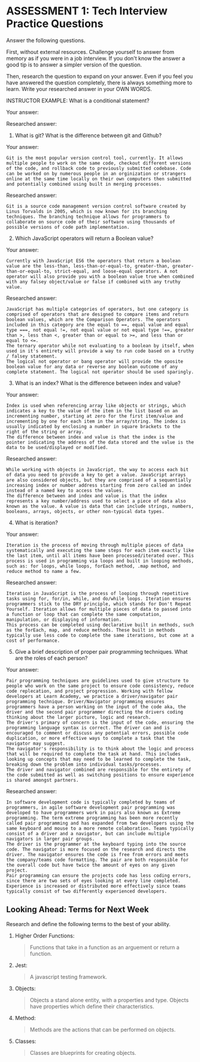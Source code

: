 # ASSESSMENT 1: Tech Interview Practice Questions
Answer the following questions.

First, without external resources. Challenge yourself to answer from memory as if you were in a job interview. If you don't know the answer a good tip is to answer a simpler version of the question.

Then, research the question to expand on your answer. Even if you feel you have answered the question completely, there is always something more to learn. Write your researched answer in your OWN WORDS.

INSTRUCTOR EXAMPLE: What is a conditional statement?

  Your answer:

  Researched answer:



1. What is git? What is the difference between git and Github?

  Your answer:
    
    Git is the most popular version control tool, currently. It allows multiple people to work on the same code, checkout different versions of the code, and rollback code to previously submitted codebase. Code can be worked on by numerous people in an orginization or strangers online at the same time locally on their own computers then submitted and potentially combined using built in merging processes.
    

  Researched answer:

    Git is a source code management version control software created by Linus Torvalds in 2005, which is now known for its branching techniques. The branching technique allows for programmers to collaborate on source code of their software using thousands of possible versions of code path implementation. 



2. Which JavaScript operators will return a Boolean value?

  Your answer:

    Currently with JavaScript ES6 the operators that return a boolean value are the less-than, less-than-or-equal-to, greater-than, greater-than-or-equal-to, strict-equal, and loose-equal operators. A not operator will also provide you with a boolean value true when combined with any falsey object/value or false if combined with any truthy value.

  Researched answer:

    JavaScript has multiple categories of operators, but one category is comprised of operators that are designed to compare items and return boolean values, which are the Comparison Operators. The operators included in this category are the equal to ==, equal value and equal type ===, not equal !=, not equal value or not equal type !==, greater than >, less than <, greater than or equal to >=, and less than or equal to <=.
    The ternary operator while not evaluating to a boolean by itself, when used in it's entirety will provide a way to run code based on a truthy / falsey statement.
    The logical not operator or bang operator will provide the oposite boolean value for any data or reverse any boolean outcome of any complete statement. The logical not operator should be used sparingly.

3. What is an index? What is the difference between index and value?

  Your answer:

    Index is used when referencing array like objects or strings, which indicates a key to the value of the item in the list based on an incrementing number, starting at zero for the first item/value and incrementing by one for each item in the array/string. The index is usually indicated by enclosing a number in square brackets to the right of the string or array. 
    The difference between index and value is that the index is the pointer indicating the address of the data stored and the value is the data to be used/displayed or modified.

  Researched answer:

    While working with objects in JavaScript, the way to access each bit of data you need to provide a key to get a value. JavaScript arrays are also considered objects, but they are comprised of a sequentially increasing index or number address starting from zero called an index instead of a named key to access the values.
    The difference between and index and value is that the index represents a key number/address used to select a piece of data also known as the value. A value is data that can include strings, numbers, booleans, arrays, objects, or other non-typical data types.

4. What is iteration?

  Your answer:

    Iteration is the process of moving through multiple pieces of data systematically and executing the same steps for each item exactly like the last item, until all items have been processed/iterated over. This process is used in programming via loops and built in looping methods, such as: for loops, while loops, forEach method, .map method, and reduce method to name a few.

  Researched answer:

    Iteration in JavaScript is the process of looping through repetitive tasks using for, for/in, while, and do/while loops. Iteration ensures programmers stick to the DRY principle, which stands for Don't Repeat Yourself. Iteration allows for multiple pieces of data to passed into a function or loop that can complete the same computation, manipulation, or displaying of information.
    This process can be completed using declarative built in methods, such as the forEach, map, and reduce methods. These built in methods typically use less code to complete the same iterations, but come at a cost of performance.


5. Give a brief description of proper pair programming techniques. What are the roles of each person?

  Your answer:

    Pair programming techniques are guidelines used to give structure to people who work on the same project to ensure code consistency, reduce code replecation, and project progression. Working with fellow developers at Learn Academy, we practice a driver/navigator pair programming technique. Driver/Navigator programming ensures programmers have a person working on the input of the code aka, the driver and the second pair programmer directing the drivers coding thinking about the larger picture, logic and research.
    The driver's primary of concern is the input of the code, ensuring the programming language syntax is correct. The driver can and is encouraged to comment or discuss any potential errors, possible code duplication, or more effective ways to complete a task that the navigator may suggest. 
    The navigator's responsibility is to think about the logic and process that will be required to complete the task at hand. This includes looking up concepts that may need to be learned to complete the task, breaking down the problem into individual tasks/processes.
    The driver and navigator combined are responsible for the entirety of the code submitted as well as switching positions to ensure experience is shared amongst partners. 

  Researched answer:

    In software development code is typically completed by teams of programmers, in agile software development pair programming was developed to have programmers work in pairs also known as Extreme programming. The term extreme programming has been more recently called pair programming and has expanded from two developers using the same keyboard and mouse to a more remote colaboration. Teams typically consist of a driver and a navigator, but can include multiple navigators in larger pair groups. 
    The driver is the programmer at the keyboard typing into the source code. The navigator is more focused on the research and directs the driver. The navigator ensures the code is free from errors and meets the company/teams code formatting. The pair are both responsible for the overall code but have twice the amount of eyes on any given project.
    Pair programming can ensure the projects code has less coding errors, since there are two sets of eyes looking at every line completed. Experience is increased or distributed more effectively since teams typically consist of two differently experienced developers.


## Looking Ahead: Terms for Next Week

Research and define the following terms to the best of your ability.

1. Higher Order Functions:
   
    > Functions that take in a function as an arguement or return a function.

2. Jest:
   
    > A javascript testing framework.

3. Objects:
   
    > Objects a stand alone entity, with a properties and type. Objects have properties which define their characteristics.

4. Method:
   
    > Methods are the actions that can be performed on objects. 

5. Classes:

    > Classes are blueprints for creating objects.